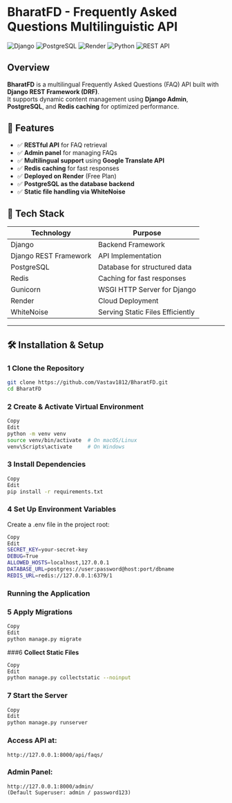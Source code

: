 #  BharatFD - Frequently Asked Questions Multilinguistic API

![Django](https://img.shields.io/badge/Django-4.2.7-green)
![PostgreSQL](https://img.shields.io/badge/PostgreSQL-14-blue)
![Render](https://img.shields.io/badge/Deployed_on-Render-purple)
![Python](https://img.shields.io/badge/Python-3.11-yellow)
![REST API](https://img.shields.io/badge/REST-API-orange)

##  Overview

**BharatFD** is a multilingual Frequently Asked Questions (FAQ) API built with **Django REST Framework (DRF)**.  
It supports dynamic content management using **Django Admin**, **PostgreSQL**, and **Redis caching** for optimized performance.

## 🚀 Features

- ✅ **RESTful API** for FAQ retrieval
- ✅ **Admin panel** for managing FAQs
- ✅ **Multilingual support** using **Google Translate API**
- ✅ **Redis caching** for fast responses
- ✅ **Deployed on Render** (Free Plan)
- ✅ **PostgreSQL as the database backend**
- ✅ **Static file handling via WhiteNoise**

## 🎯 Tech Stack

| Technology     | Purpose                           |
|--------------|--------------------------------|
| Django       | Backend Framework              |
| Django REST Framework | API Implementation      |
| PostgreSQL   | Database for structured data   |
| Redis        | Caching for fast responses     |
| Gunicorn     | WSGI HTTP Server for Django    |
| Render       | Cloud Deployment               |
| WhiteNoise   | Serving Static Files Efficiently |

---

## 🛠️ Installation & Setup

### 1️ **Clone the Repository**
```sh
git clone https://github.com/Vastav1812/BharatFD.git
cd BharatFD
```
### 2️ **Create & Activate Virtual Environment**
```sh
Copy
Edit
python -m venv venv
source venv/bin/activate  # On macOS/Linux
venv\Scripts\activate     # On Windows
```
### 3️ **Install Dependencies**
```sh
Copy
Edit
pip install -r requirements.txt
```
### 4️ **Set Up Environment Variables**
Create a .env file in the project root:

```sh
Copy
Edit
SECRET_KEY=your-secret-key
DEBUG=True
ALLOWED_HOSTS=localhost,127.0.0.1
DATABASE_URL=postgres://user:password@host:port/dbname
REDIS_URL=redis://127.0.0.1:6379/1
```
### Running the Application
### 5️ **Apply Migrations**
```sh
Copy
Edit
python manage.py migrate
```
###6️ **Collect Static Files**
```sh
Copy
Edit
python manage.py collectstatic --noinput
```
### 7️ **Start the Server**
```sh
Copy
Edit
python manage.py runserver
```
### Access API at:
```
http://127.0.0.1:8000/api/faqs/
```

### Admin Panel:
```
http://127.0.0.1:8000/admin/
(Default Superuser: admin / password123)
```
